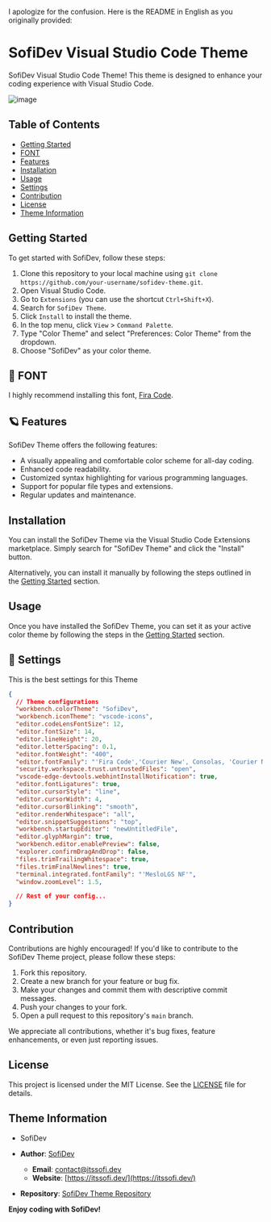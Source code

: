 I apologize for the confusion. Here is the README in English as you originally provided:

# SofiDev Visual Studio Code Theme

SofiDev Visual Studio Code Theme! This theme is designed to enhance your coding experience with Visual Studio Code.

![image](https://github.com/SofiDevO/sofidev-theme/assets/102200061/1ddf6632-159d-4af8-aed2-93cd2a95bcd3)

## Table of Contents

- [Getting Started](#getting-started)
- [FONT](#font)
- [Features](#features)
- [Installation](#installation)
- [Usage](#usage)
- [Settings](#settings)
- [Contribution](#contribution)
- [License](#license)
- [Theme Information](#theme-information)

## Getting Started

To get started with SofiDev, follow these steps:

1. Clone this repository to your local machine using `git clone https://github.com/your-username/sofidev-theme.git`.
2. Open Visual Studio Code.
3. Go to `Extensions` (you can use the shortcut `Ctrl+Shift+X`).
4. Search for `SofiDev Theme`.
5. Click `Install` to install the theme.
6. In the top menu, click `View` > `Command Palette`.
7. Type "Color Theme" and select "Preferences: Color Theme" from the dropdown.
8. Choose "SofiDev" as your color theme.

## 🚀 FONT

I highly recommend installing this font, [Fira Code](https://fonts.google.com/specimen/Fira+Code).

## 🪐 Features

SofiDev Theme offers the following features:

- A visually appealing and comfortable color scheme for all-day coding.
- Enhanced code readability.
- Customized syntax highlighting for various programming languages.
- Support for popular file types and extensions.
- Regular updates and maintenance.

## Installation

You can install the SofiDev Theme via the Visual Studio Code Extensions marketplace. Simply search for "SofiDev Theme" and click the "Install" button.

Alternatively, you can install it manually by following the steps outlined in the [Getting Started](#getting-started) section.

## Usage

Once you have installed the SofiDev Theme, you can set it as your active color theme by following the steps in the [Getting Started](#getting-started) section.

## 💜 Settings
This is the best settings for this Theme

```json
{
  // Theme configurations
  "workbench.colorTheme": "SofiDev",
  "workbench.iconTheme": "vscode-icons",
  "editor.codeLensFontSize": 12,
  "editor.fontSize": 14,
  "editor.lineHeight": 20,
  "editor.letterSpacing": 0.1,
  "editor.fontWeight": "400",
  "editor.fontFamily": "'Fira Code','Courier New', Consolas, 'Courier New', monospace,  'MesloLGS NF'",
  "security.workspace.trust.untrustedFiles": "open",
  "vscode-edge-devtools.webhintInstallNotification": true,
  "editor.fontLigatures": true,
  "editor.cursorStyle": "line",
  "editor.cursorWidth": 4,
  "editor.cursorBlinking": "smooth",
  "editor.renderWhitespace": "all",
  "editor.snippetSuggestions": "top",
  "workbench.startupEditor": "newUntitledFile",
  "editor.glyphMargin": true,
  "workbench.editor.enablePreview": false,
  "explorer.confirmDragAndDrop": false,
  "files.trimTrailingWhitespace": true,
  "files.trimFinalNewlines": true,
  "terminal.integrated.fontFamily": "'MesloLGS NF'",
  "window.zoomLevel": 1.5,

  // Rest of your config...
}
```

## Contribution

Contributions are highly encouraged! If you'd like to contribute to the SofiDev Theme project, please follow these steps:

1. Fork this repository.
2. Create a new branch for your feature or bug fix.
3. Make your changes and commit them with descriptive commit messages.
4. Push your changes to your fork.
5. Open a pull request to this repository's `main` branch.

We appreciate all contributions, whether it's bug fixes, feature enhancements, or even just reporting issues.

## License

This project is licensed under the MIT License. See the [LICENSE](LICENSE) file for details.

## Theme Information

-  SofiDev

- **Author**: [SofiDev](https://itssofi.dev/)
  - **Email**: contact@itssofi.dev
  - **Website**: [https://itssofi.dev/](https://itssofi.dev/)
- **Repository**: [SofiDev Theme Repository](https://github.com/SofiDevO/sofidev-theme)

**Enjoy coding with SofiDev!**
